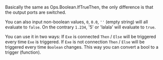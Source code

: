Basically the same as Ops.Boolean.IfTrueThen, the only difference is that the output ports are switched. 

You can also input non-boolean values, `0`, `0.0`, `''` (empty string) will all evaluate to `false`. On the contrary `1.234`, '5' or 'lalala' will evaluate to `true`.

You can use it in two ways: If `Exe` is connected `Then` / `Else` will be triggered every time `Exe` is triggered. If `Exe` is not connection `Then` / `Else` will be triggered every time `Boolean` changes. This way you can convert a bool to a trigger (function).